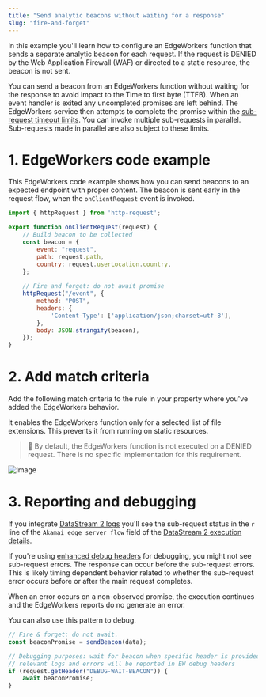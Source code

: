 ```yaml
---
title: "Send analytic beacons without waiting for a response"
slug: "fire-and-forget"
---
```

In this example you'll learn how to configure an EdgeWorkers function that sends a separate analytic beacon for each request. If the request is DENIED by the Web Application Firewall (WAF) or directed to a static resource, the beacon is not sent.

You can send a beacon from an EdgeWorkers function without waiting for the response to avoid impact to the Time to first byte (TTFB). When an event handler is exited any uncompleted promises are left behind. The EdgeWorkers service then attempts to complete the promise within the [sub-request timeout limits](doc:resource-tier-limitations). You can invoke multiple sub-requests in parallel. Sub-requests made in parallel are also subject to these limits.

# 1. EdgeWorkers code example

This EdgeWorkers code example shows how you can send beacons to an expected endpoint with proper content.  The beacon is sent early in the request flow, when the `onClientRequest` event is invoked.

```javascript
import { httpRequest } from 'http-request';

export function onClientRequest(request) {
    // Build beacon to be collected
    const beacon = {
        event: "request",
        path: request.path,
        country: request.userLocation.country,
    };
    
    // Fire and forget: do not await promise
    httpRequest("/event", {
        method: "POST",
        headers: {
            'Content-Type': ['application/json;charset=utf-8'],
        },
        body: JSON.stringify(beacon),
    });
}
```

# 2. Add match criteria

Add the following match criteria to the rule in your property where you've added the EdgeWorkers behavior.

It enables the EdgeWorkers function only for a selected list of file extensions. This prevents it from running on static resources.

> 📘 By default, the EdgeWorkers function is not executed on a DENIED request. There is no specific implementation for this requirement.

<Frame>
  <img src="https://techdocs.akamai.com/edgeworkers/img/fireAndForgetMatch-v1.png" alt="Image"/>
</Frame>


# 3. Reporting and debugging

If you integrate [DataStream 2 logs](doc:datastream-2-integration) you'll see the sub-request status in the `r` line of the `Akamai edge server flow` field of the [DataStream 2 execution details](doc:datastream2-reports#edgeworkers-execution). 

If you're using [enhanced debug headers](doc:enable-enhanced-debug-headers) for debugging, you might not see sub-request errors. The response can occur before the sub-request errors. This is likely timing dependent behavior related to whether the sub-request error occurs before or after the main request completes.

When an error occurs on a non-observed promise, the execution continues and the EdgeWorkers reports do no generate an error.

You can also use this pattern to debug.

```javascript
// Fire & forget: do not await.
const beaconPromise = sendBeacon(data);

// Debugging purposes: wait for beacon when specific header is provided
// relevant logs and errors will be reported in EW debug headers
if (request.getHeader("DEBUG-WAIT-BEACON")) {
    await beaconPromise; 
}
```
